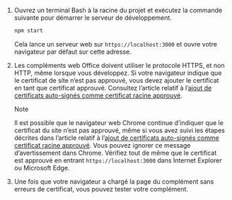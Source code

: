 1. Ouvrez un terminal Bash à la racine du projet et exécutez la commande suivante pour démarrer le serveur de développement.

    ```bash
    npm start
    ```

    Cela lance un serveur web sur `https://localhost:3000` et ouvre votre navigateur par défaut sur cette adresse.

2. Les compléments web Office doivent utiliser le protocole HTTPS, et non HTTP, même lorsque vous développez. Si votre navigateur indique que le certificat de site n’est pas approuvé, vous devez ajouter le certificat en tant que certificat approuvé. Consultez l’article relatif à l’[ajout de certificats auto-signés comme certificat racine approuvé](https://github.com/OfficeDev/generator-office/blob/master/src/docs/ssl.md).

    > [!NOTE]
    > Il est possible que le navigateur web Chrome continue d’indiquer que le certificat du site n’est pas approuvé, même si vous avez suivi les étapes décrites dans l’article relatif à l’[ajout de certificats auto-signés comme certificat racine approuvé](https://github.com/OfficeDev/generator-office/blob/master/src/docs/ssl.md). Vous pouvez ignorer ce message d’avertissement dans Chrome. Vérifiez tout de même que le certificat est approuvé en entrant `https://localhost:3000` dans Internet Explorer ou Microsoft Edge. 

3. Une fois que votre navigateur a chargé la page du complément sans erreurs de certificat, vous pouvez tester votre complément. 
